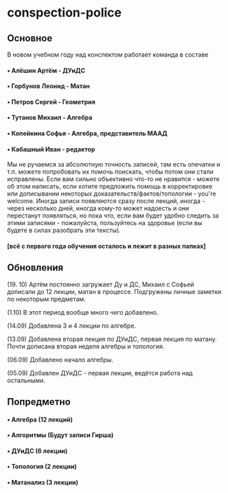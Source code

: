 # conspection-police

## Основное

В новом учебном году над конспектом работает команда в составе 

#### • Алёшин Артём - ДУиДС
#### • Горбунов Леонид - Матан
#### • Петров Сергей - Геометрия
#### • Тутанов Михаил - Алгебра
#### • Копейкина Софья - Алгебра, представитель МААД
#### • Кабашный Иван - редактор

Мы не ручаемся за абсолютную точность записей, там есть опечатки и т.п. можете попробовать их помочь поискать,
чтобы потом они стали исправлены. Если вам сильно объективно что-то не нравится - можете об этом написать, если хотите предложить помощь в корректировке или дописывании некоторых доказательств/фактов/топологии - you're welcome. Иногда записи
появляются сразу после лекций, иногда - через несколько дней, иногда кому-то может надоесть и они перестанут 
появляться, но пока что, если вам будет удобно следить за этими записями - пожалуйста, пользуйтесь на здоровье
(если вы будете в силах разобрать эти тексты).

#### [всё с первого года обучения осталось и лежит в разных папках]

## Обновления

(19. 10) Артём постоянно загружает Ду и ДС, Михаил с Софьей дописали до 12 лекции, матан в процессе. Подгружены личные заметки по некоторым предметам.

(1.10) В этот период вообще много чего добавлено.

(14.09) Добавлена 3 и 4 лекции по алгебре.

(13.09) Добавлена вторая лекция по ДУиДС, первая лекция по матану. Почти дописана вторая неделя алгебры и топология.

(06.09) Добавлено начало алгебры.

(05.09) Добавлен ДУиДС - первая лекция, ведётся работа над остальными.

## Попредметно

#### • Алгебра (12 лекций)

#### • Алгоритмы (Будут записи Гирша)

#### • ДУиДС (6 лекции)

#### • Топология (2 лекции)

#### • Матанализ (3 лекции)

